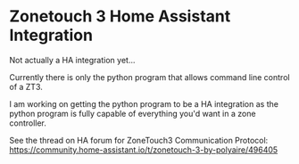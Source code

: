 # Zonetouch 3 Home Assistant Integration
Not actually a HA integration yet...

Currently there is only the python program that allows command line control of a ZT3. 

I am working on getting the python program to be a HA integration as the python program is fully capable of everything you'd want in a zone controller.

See the thread on HA forum for ZoneTouch3 Communication Protocol: https://community.home-assistant.io/t/zonetouch-3-by-polyaire/496405

